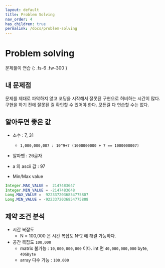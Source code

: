 ```yaml
---
layout: default
title: Problem Solving
nav_order: 4
has_children: true
permalink: /docs/problem-solving
---
```


# Problem solving

문제풀이 연습
{: .fs-6 .fw-300 }

## 내 문제점

문제를 제대로 파악하지 않고 코딩을 시작해서 잘못된 구현으로 허비하는 시간이 많다. 구현을 하기 전에 잘못된 걸 확인할 수 있어야 한다. 모든걸 다 연습할 수는 없다.

## 알아두면 좋은 값

- 소수 : 7, 31
  - `1,000,000,007 : 10^9+7 (1000000000 + 7 == 1000000007)`
- 알파벳 : 26글자
- a 의 ascii 값 : 97

- Min/Max value
```java
Integer.MAX_VALUE =  2147483647
Integer.MIN_VALUE = -2147483648
Long.MAX_VALUE =  9223372036854775807
Long.MIN_VALUE = -9223372036854775808
```

## 제약 조건 분석

- 시간 복잡도
  - N = 100,000 은 시간 복잡도 N^2 에 해결 가능하다.
- 공간 복잡도 `100,000`
  - matrix 불가능 : `10,000,000,000` 이다. int 면 `40,000,000,000` byte, `40GByte`
  - array 다수 가능 : `100,000`

